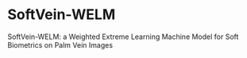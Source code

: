 # SoftVein-WELM
SoftVein-WELM: a Weighted Extreme Learning Machine Model for Soft Biometrics on Palm Vein Images
